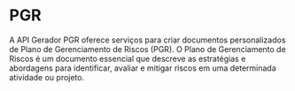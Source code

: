 # PGR
A API Gerador PGR oferece serviços para criar documentos personalizados de Plano de Gerenciamento de Riscos (PGR). O Plano de Gerenciamento de Riscos é um documento essencial que descreve as estratégias e abordagens para identificar, avaliar e mitigar riscos em uma determinada atividade ou projeto.
